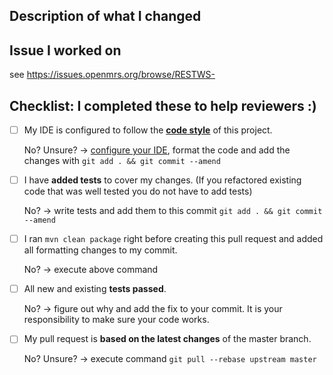 <!--- Add a pull request title above in this format -->
<!--- real example: 'RESTWS-738 Remove concept property setters from ObsResource classes' -->
<!--- 'RESTWS-JiraIssueNumber JiraIssueTitle' -->
## Description of what I changed
<!--- Describe your changes in detail -->
<!--- It can simply be your commit message, which you must have -->


## Issue I worked on
<!--- This project only accepts pull requests related to open issues -->
<!--- Want a new feature or change? Discuss it in an issue first -->
<!--- Found a bug? Point us to the issue/or create one so we can reproduce it -->
<!--- Just add the issue number at the end: -->
see https://issues.openmrs.org/browse/RESTWS-

## Checklist: I completed these to help reviewers :)
<!--- Put an `x` in the box if you did the task -->
<!--- If you forgot a task please follow the instructions below -->
- [ ] My IDE is configured to follow the [**code style**](https://wiki.openmrs.org/display/docs/Java+Conventions) of this project.

  No? Unsure? -> [configure your IDE](https://wiki.openmrs.org/display/docs/How-To+Setup+And+Use+Your+IDE), format the code and add the changes with `git add . && git commit --amend`

- [ ] I have **added tests** to cover my changes. (If you refactored
  existing code that was well tested you do not have to add tests)

  No? -> write tests and add them to this commit `git add . && git commit --amend`

- [ ] I ran `mvn clean package` right before creating this pull request and
  added all formatting changes to my commit.

  No? -> execute above command

- [ ] All new and existing **tests passed**.

  No? -> figure out why and add the fix to your commit. It is your responsibility to make sure your code works.

- [ ] My pull request is **based on the latest changes** of the master branch.

  No? Unsure? -> execute command `git pull --rebase upstream master`

